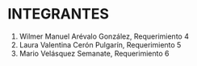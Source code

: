 # INTEGRANTES

1. Wilmer Manuel Arévalo González, Requerimiento 4
2. Laura Valentina Cerón Pulgarín, Requerimiento 5
3. Mario Velásquez Semanate, Requerimiento 6
